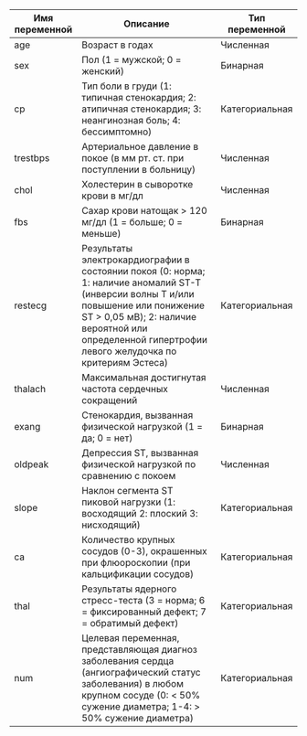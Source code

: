| Имя переменной | Описание                                                                                                                                                                                                                                    | Тип переменной |
|----------------|---------------------------------------------------------------------------------------------------------------------------------------------------------------------------------------------------------------------------------------------|----------------|
| age            | Возраст в годах                                                                                                                                                                                                                             | Численная      |
| sex            | Пол (1 = мужской; 0 = женский)                                                                                                                                                                                                              | Бинарная       |
| cp             | Тип боли в груди (1: типичная стенокардия; 2: атипичная стенокардия; 3: неангинозная боль; 4: бессимптомно)                                                                                                                                 | Категориальная |
| trestbps       | Артериальное давление в покое (в мм рт. ст. при поступлении в больницу)                                                                                                                                                                     | Численная      |
| chol           | Холестерин в сыворотке крови в мг/дл                                                                                                                                                                                                        | Численная      |
| fbs            | Сахар крови натощак > 120 мг/дл (1 = больше; 0 = меньше)                                                                                                                                                                                    | Бинарная       |
| restecg        | Результаты электрокардиографии в состоянии покоя (0: норма; 1: наличие аномалий ST-T (инверсии волны T и/или повышение или понижение ST > 0,05 мВ); 2: наличие вероятной или определенной гипертрофии левого желудочка по критериям Эстеса) | Категориальная |
| thalach        | Максимальная достигнутая частота сердечных сокращений                                                                                                                                                                                       | Численная      |
| exang          | Стенокардия, вызванная физической нагрузкой (1 = да; 0 = нет)                                                                                                                                                                               | Бинарная       |
| oldpeak        | Депрессия ST, вызванная физической нагрузкой по сравнению с покоем                                                                                                                                                                          | Численная      |
| slope          | Наклон сегмента ST пиковой нагрузки (1: восходящий 2: плоский 3: нисходящий)                                                                                                                                                                | Категориальная |
| ca             | Количество крупных сосудов (0-3), окрашенных при флюороскопии (при кальцификации сосудов)                                                                                                                                                   | Категориальная |
| thal           | Результаты ядерного стресс-теста (3 = норма; 6 = фиксированный дефект; 7 = обратимый дефект)                                                                                                                                                | Категориальная |
| num            | Целевая переменная, представляющая диагноз заболевания сердца (ангиографический статус заболевания) в любом крупном сосуде (0: < 50% сужение диаметра; 1-4: > 50% сужение диаметра)                                                         | Категориальная |